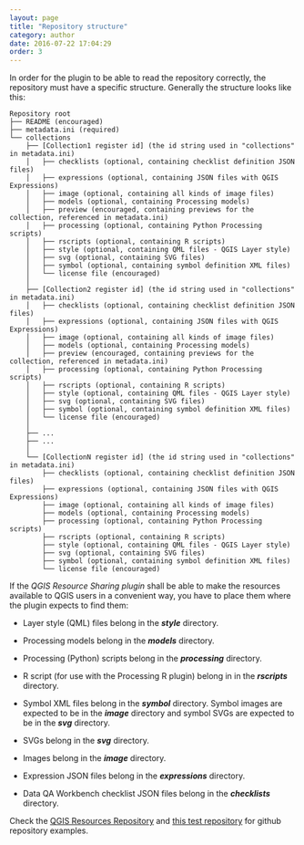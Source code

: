 ```yaml
---
layout: page
title: "Repository structure"
category: author
date: 2016-07-22 17:04:29
order: 3
---
```


In order for the plugin to be able to read the repository correctly,
the repository must have a specific structure.
Generally the structure looks like this:

    Repository root
    ├── README (encouraged)
    ├── metadata.ini (required)
    └── collections
        ├── [Collection1 register id] (the id string used in "collections" in metadata.ini)
        │   ├── checklists (optional, containing checklist definition JSON files)
        │   ├── expressions (optional, containing JSON files with QGIS Expressions)
        │   ├── image (optional, containing all kinds of image files)
        │   ├── models (optional, containing Processing models)
        │   ├── preview (encouraged, containing previews for the collection, referenced in metadata.ini)
        │   ├── processing (optional, containing Python Processing scripts)
        │   ├── rscripts (optional, containing R scripts)
        │   ├── style (optional, containing QML files - QGIS Layer style)
        │   ├── svg (optional, containing SVG files)
        │   ├── symbol (optional, containing symbol definition XML files)
        │   └── license file (encouraged)
        │
        ├── [Collection2 register id] (the id string used in "collections" in metadata.ini)
        │   ├── checklists (optional, containing checklist definition JSON files)
        │   ├── expressions (optional, containing JSON files with QGIS Expressions)
        │   ├── image (optional, containing all kinds of image files)
        │   ├── models (optional, containing Processing models)
        │   ├── preview (encouraged, containing previews for the collection, referenced in metadata.ini)
        │   ├── processing (optional, containing Python Processing scripts)
        │   ├── rscripts (optional, containing R scripts)
        │   ├── style (optional, containing QML files - QGIS Layer style)
        │   ├── svg (optional, containing SVG files)
        │   ├── symbol (optional, containing symbol definition XML files)
        │   └── license file (encouraged)
        │
        ├── ...
        ├── ...
        │
        └── [CollectionN register id] (the id string used in "collections" in metadata.ini)
            ├── checklists (optional, containing checklist definition JSON files)
            ├── expressions (optional, containing JSON files with QGIS Expressions)
            ├── image (optional, containing all kinds of image files)
            ├── models (optional, containing Processing models)
            ├── processing (optional, containing Python Processing scripts)
            ├── rscripts (optional, containing R scripts)
            ├── style (optional, containing QML files - QGIS Layer style)
            ├── svg (optional, containing SVG files)
            ├── symbol (optional, containing symbol definition XML files)
            └── license file (encouraged)

If the *QGIS Resource Sharing plugin* shall be able to make the
resources available to QGIS users in a convenient way, you have
to place them where the plugin expects to find them:

* Layer style (QML) files belong in the ***style*** directory.

* Processing models belong in the ***models*** directory.

* Processing (Python) scripts belong in the ***processing***
  directory.

* R script (for use with the Processing R plugin) belong in in the
  ***rscripts*** directory.

* Symbol XML files belong in the ***symbol*** directory.
  Symbol images are expected to be in the ***image*** directory and
  symbol SVGs are expected to be in the ***svg*** directory.

* SVGs belong in the ***svg*** directory.

* Images belong in the ***image*** directory.

* Expression JSON files belong in the ***expressions*** directory.

* Data QA Workbench checklist JSON files belong in the
  ***checklists*** directory.


Check the
[QGIS Resources Repository](https://github.com/QGIS/QGIS-Resources) and
[this test repository](https://github.com/QGIS-Contribution/QGIS_Test-Resources)
for github repository examples.

              
              
               
                
